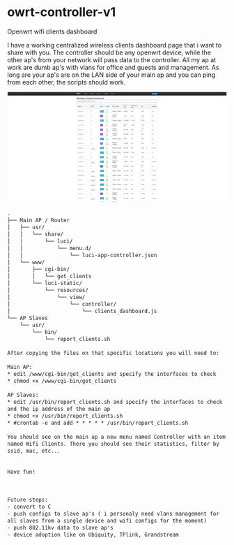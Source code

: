 # owrt-controller-v1
Openwrt wifi clients dashboard

I have a working centralized wireless clients dashboard page that i want to share with you. The controller should be any openwrt device, while the other ap's from your network will pass data to the controller.
All my ap at work are dumb ap's with vlans for office and guests and management. As long are your ap's are on the LAN side of your main ap and you can ping from each other, the scripts should work.

![Only wifi clients works for the moment](https://github.com/gorunul/owrt-controller-v1/blob/main/ss-wifi-clients-er.jpg)

```plaintext
.
├── Main AP / Router
│   ├── usr/
│   │   └── share/
│   │       └── luci/
│   │           └── menu.d/
│   │               └── luci-app-controller.json
│   └── www/
│       ├── cgi-bin/
│       │   └── get_clients
│       └── luci-static/
│           └── resources/
│               └── view/
│                   └── controller/
│                       └── clients_dashboard.js
└── AP Slaves
    └── usr/
        └── bin/
            └── report_clients.sh

After copying the files on that specific locations you will need to:

Main AP:
* edit /www/cgi-bin/get_clients and specify the interfaces to check
* chmod +x /www/cgi-bin/get_clients

AP Slaves:
* edit /usr/bin/report_clients.sh and specify the interfaces to check and the ip address of the main ap
* chmod +x /usr/bin/report_clients.sh
* #crontab -e and add * * * * * /usr/bin/report_clients.sh

You should see on the main ap a new menu named Controller with an item named Wifi Clients. There you should see their statistics, filter by ssid, mac, etc...

       
Have fun!



Future steps:
- convert to C
- push configs to slave ap's ( i personaly need vlans management for all slaves from a single device and wifi configs for the moment)
- push 802.11kv data to slave ap's 
- device adoption like on Ubiquity, TPlink, Grandstream
